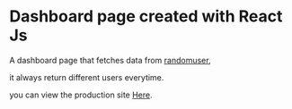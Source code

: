 # Dashboard page created with React Js
A dashboard page that fetches data from [randomuser](https://randomuser.me/),

it always return different users everytime. 

you can view the production site [Here](http://osas-dashboard.netlify.app).
